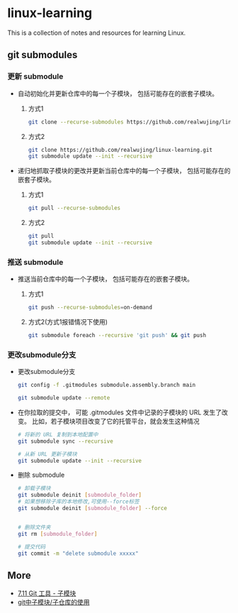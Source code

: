 # linux-learning

This is a collection of notes and resources for learning Linux.

## git submodules

### 更新 submodule

- 自动初始化并更新仓库中的每一个子模块， 包括可能存在的嵌套子模块。

    1. 方式1

        ```bash
        git clone --recurse-submodules https://github.com/realwujing/linux-learning.git
        ```

    2. 方式2

        ```bash
        git clone https://github.com/realwujing/linux-learning.git
        git submodule update --init --recursive
        ```

- 递归地抓取子模块的更改并更新当前仓库中的每一个子模块， 包括可能存在的嵌套子模块。

    1. 方式1

        ```bash
        git pull --recurse-submodules
        ```

    2. 方式2

        ```bash
        git pull
        git submodule update --init --recursive
        ```

### 推送 submodule

- 推送当前仓库中的每一个子模块， 包括可能存在的嵌套子模块。

    1. 方式1

        ```bash
        git push --recurse-submodules=on-demand
        ```

    2. 方式2(方式1报错情况下使用)

        ```bash
        git submodule foreach --recursive 'git push' && git push
        ```

### 更改submodule分支

- 更改submodule分支

    ```bash
    git config -f .gitmodules submodule.assembly.branch main
    ```

    ```bash
    git submodule update --remote
    ```

- 在你拉取的提交中， 可能 .gitmodules 文件中记录的子模块的 URL 发生了改变。 比如，若子模块项目改变了它的托管平台，就会发生这种情况

    ```bash
    # 将新的 URL 复制到本地配置中
    git submodule sync --recursive
    ```

    ```bash
    # 从新 URL 更新子模块
    git submodule update --init --recursive
    ```

- 删除 submodule

    ```bash
    # 卸载子模块
    git submodule deinit [submodule_folder]
    # 如果想移除子库的本地修改,可使用--force标签
    git submodule deinit [submodule_folder] --force


    # 删除文件夹
    git rm [submodule_folder]

    # 提交代码
    git commit -m "delete submodule xxxxx"

    ```

## More

- [7.11 Git 工具 - 子模块](https://git-scm.com/book/zh/v2/Git-%E5%B7%A5%E5%85%B7-%E5%AD%90%E6%A8%A1%E5%9D%97)
- [git中子模块/子仓库的使用](https://blog.csdn.net/weixin_43455581/article/details/120174578)
